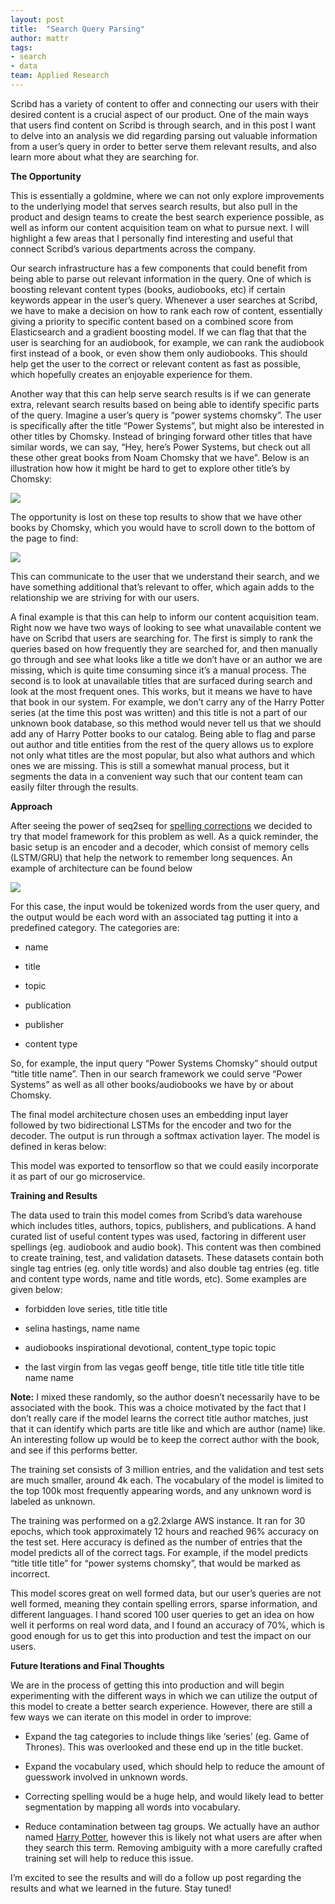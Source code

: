 ```yaml
---
layout: post
title:  "Search Query Parsing"
author: mattr
tags:
- search
- data
team: Applied Research
---
```


Scribd has a variety of content to offer and connecting our users with their desired content is a crucial aspect of our product. One of the main ways that users find content on Scribd is through search, and in this post I want to delve into an analysis we did regarding parsing out valuable information from a user’s query in order to better serve them relevant results, and also learn more about what they are searching for.

**The Opportunity**

This is essentially a goldmine, where we can not only explore improvements to the underlying model that serves search results, but also pull in the product and design teams to create the best search experience possible, as well as inform our content acquisition team on what to pursue next. I will highlight a few areas that I personally find interesting and useful that connect Scribd’s various departments across the company.

Our search infrastructure has a few components that could benefit from being able to parse out relevant information in the query. One of which is boosting relevant content types (books, audiobooks, etc) if certain keywords appear in the user’s query. Whenever a user searches at Scribd, we have to make a decision on how to rank each row of content, essentially giving a priority to specific content based on a combined score from Elasticsearch and a gradient boosting model. If we can flag that that the user is searching for an audiobook, for example, we can rank the audiobook first instead of a book, or even show them only audiobooks. This should help get the user to the correct or relevant content as fast as possible, which hopefully creates an enjoyable experience for them.

Another way that this can help serve search results is if we can generate extra, relevant search results based on being able to identify specific parts of the query. Imagine a user’s query is “power systems chomsky”. The user is specifically after the title “Power Systems”, but might also be interested in other titles by Chomsky. Instead of bringing forward other titles that have similar words, we can say, “Hey, here’s Power Systems, but check out all these other great books from Noam Chomsky that we have”. Below is an illustration how how it might be hard to get to explore other title’s by Chomsky:

![](https://cdn-images-1.medium.com/max/2656/1*RGruQfNk9kTDMOxP1wubaA.png)

The opportunity is lost on these top results to show that we have other books by Chomsky, which you would have to scroll down to the bottom of the page to find:

![](https://cdn-images-1.medium.com/max/2000/1*y_yxOvST7-8GCdDd-URJWw.png)

This can communicate to the user that we understand their search, and we have something additional that’s relevant to offer, which again adds to the relationship we are striving for with our users.

A final example is that this can help to inform our content acquisition team. Right now we have two ways of looking to see what unavailable content we have on Scribd that users are searching for. The first is simply to rank the queries based on how frequently they are searched for, and then manually go through and see what looks like a title we don’t have or an author we are missing, which is quite time consuming since it’s a manual process. The second is to look at unavailable titles that are surfaced during search and look at the most frequent ones. This works, but it means we have to have that book in our system. For example, we don’t carry any of the Harry Potter series (at the time this post was written) and this title is not a part of our unknown book database, so this method would never tell us that we should add any of Harry Potter books to our catalog. Being able to flag and parse out author and title entities from the rest of the query allows us to explore not only what titles are the most popular, but also what authors and which ones we are missing. This is still a somewhat manual process, but it segments the data in a convenient way such that our content team can easily filter through the results.

**Approach**

After seeing the power of seq2seq for [spelling corrections](https://medium.com/scribd-data-science-engineering/neural-spelling-corrections-and-the-importance-of-accuracy-977c0063d20f) we decided to try that model framework for this problem as well. As a quick reminder, the basic setup is an encoder and a decoder, which consist of memory cells (LSTM/GRU) that help the network to remember long sequences. An example of architecture can be found below

![](https://cdn-images-1.medium.com/max/2000/1*-o2XSThNH_PqU63FEG6okQ.png)

For this case, the input would be tokenized words from the user query, and the output would be each word with an associated tag putting it into a predefined category. The categories are:

* name

* title

* topic

* publication

* publisher

* content type

So, for example, the input query “Power Systems Chomsky” should output “title title name”. Then in our search framework we could serve “Power Systems” as well as all other books/audiobooks we have by or about Chomsky.

The final model architecture chosen uses an embedding input layer followed by two bidirectional LSTMs for the encoder and two for the decoder. The output is run through a softmax activation layer. The model is defined in keras below:

<script src="https://gist.github.com/mrelich/040de77224066db67469362d76899fff.js"></script>

This model was exported to tensorflow so that we could easily incorporate it as part of our go microservice.

**Training and Results**

The data used to train this model comes from Scribd’s data warehouse which includes titles, authors, topics, publishers, and publications. A hand curated list of useful content types was used, factoring in different user spellings (eg. audiobook and audio book). This content was then combined to create training, test, and validation datasets. These datasets contain both single tag entries (eg. only title words) and also double tag entries (eg. title and content type words, name and title words, etc). Some examples are given below:

* forbidden love series, title title title

* selina hastings, name name

* audiobooks inspirational devotional, content_type topic topic

* the last virgin from las vegas geoff benge, title title title title title title name name

**Note:** I mixed these randomly, so the author doesn’t necessarily have to be associated with the book. This was a choice motivated by the fact that I don’t really care if the model learns the correct title author matches, just that it can identify which parts are title like and which are author (name) like. An interesting follow up would be to keep the correct author with the book, and see if this performs better.

The training set consists of 3 million entries, and the validation and test sets are much smaller, around 4k each. The vocabulary of the model is limited to the top 100k most frequently appearing words, and any unknown word is labeled as unknown.

The training was performed on a g2.2xlarge AWS instance. It ran for 30 epochs, which took approximately 12 hours and reached 96% accuracy on the test set. Here accuracy is defined as the number of entries that the model predicts all of the correct tags. For example, if the model predicts “title title title” for “power systems chomsky”, that would be marked as incorrect.

This model scores great on well formed data, but our user’s queries are not well formed, meaning they contain spelling errors, sparse information, and different languages. I hand scored 100 user queries to get an idea on how well it performs on real word data, and I found an accuracy of 70%, which is good enough for us to get this into production and test the impact on our users.

**Future Iterations and Final Thoughts**

We are in the process of getting this into production and will begin experimenting with the different ways in which we can utilize the output of this model to create a better search experience. However, there are still a few ways we can iterate on this model in order to improve:

* Expand the tag categories to include things like ‘series’ (eg. Game of Thrones). This was overlooked and these end up in the title bucket.

* Expand the vocabulary used, which should help to reduce the amount of guesswork involved in unknown words.

* Correcting spelling would be a huge help, and would likely lead to better segmentation by mapping all words into vocabulary.

* Reduce contamination between tag groups. We actually have an author named [Harry Potter](https://www.scribd.com/book/353160208/Law-Liberty-and-the-Constitution-A-Brief-History-of-the-Common-Law), however this is likely not what users are after when they search this term. Removing ambiguity with a more carefully crafted training set will help to reduce this issue.

I’m excited to see the results and will do a follow up post regarding the results and what we learned in the future. Stay tuned!

